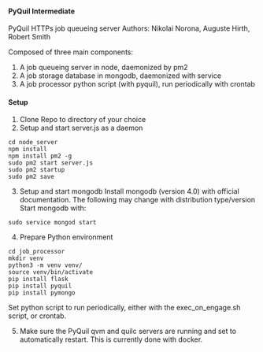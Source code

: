 #### PyQuil Intermediate

PyQuil HTTPs job queueing server
Authors: Nikolai Norona, Auguste Hirth, Robert Smith

Composed of three main components: 
1. A job queueing server in node, daemonized by pm2
2. A job storage database in mongodb, daemonized with service
3. A job processor python script (with pyquil), run periodically with crontab

#### Setup

1. Clone Repo to directory of your choice
2. Setup and start server.js as a daemon
```
cd node_server
npm install
npm install pm2 -g
sudo pm2 start server.js
sudo pm2 startup
sudo pm2 save
```
3. Setup and start mongodb
Install mongodb (version 4.0) with official documentation. The following may change with distribution type/version
Start mongodb with:
```
sudo service mongod start
```
4. Prepare Python environment
```
cd job_processor
mkdir venv
python3 -m venv venv/
source venv/bin/activate
pip install flask
pip install pyquil
pip install pymongo
```
Set python script to run periodically, either with the exec_on_engage.sh script, or crontab.

5. Make sure the PyQuil qvm and quilc servers are running and set to automatically restart. This is currently done with docker.
